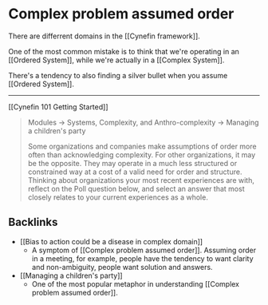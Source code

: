 # Complex problem assumed order
There are differrent domains in the [[Cynefin framework]].

One of the most common mistake is to think that we're operating in an [[Ordered System]], while we're actually in a [[Complex System]].

There's a tendency to also finding a silver bullet when you assume [[Ordered System]].

---
[[Cynefin 101 Getting Started]]
> Modules -> Systems, Complexity, and Anthro-complexity -> Managing a children's party
> 
> Some organizations and companies make assumptions of order more often than acknowledging complexity. For other organizations, it may be the opposite. They may operate in a much less structured or constrained way at a cost of a valid need for order and structure. Thinking about organizations your most recent experiences are with, reflect on the Poll question below, and select an answer that most closely relates to your current experiences as a whole.


## Backlinks
* [[Bias to action could be a disease in complex domain]]
	* A symptom of [[Complex problem assumed order]]. Assuming order in a meeting, for example, people have the tendency to want clarity and non-ambiguity, people want solution and answers.
* [[Managing a children's party]]
	* One of the most popular metaphor in understanding [[Complex problem assumed order]].

<!-- #evergreen -->

<!-- {BearID:5DAB682D-0238-4285-A88E-9F5BD4067898} -->
